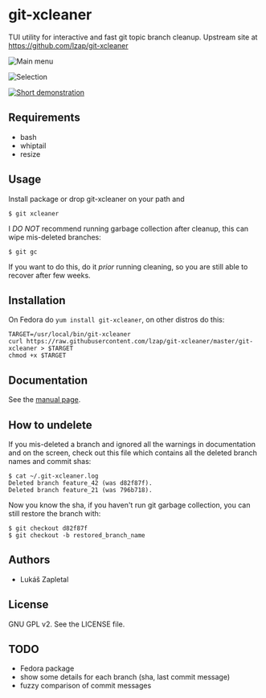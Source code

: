 git-xcleaner
============

TUI utility for interactive and fast git topic branch cleanup. Upstream site
at https://github.com/lzap/git-xcleaner

![Main menu](https://raw.githubusercontent.com/lzap/git-xcleaner/master/screenshots/01_main_menu.png)

![Selection](https://raw.githubusercontent.com/lzap/git-xcleaner/master/screenshots/02_select.png)

[![Short demonstration](http://img.youtube.com/vi/nKIRFqD02nQ/0.jpg)](https://www.youtube.com/watch?v=nKIRFqD02nQ)

Requirements
------------

* bash
* whiptail
* resize

Usage
-----

Install package or drop git-xcleaner on your path and

    $ git xcleaner

I *DO NOT* recommend running garbage collection after cleanup, this can wipe
mis-deleted branches:

    $ git gc

If you want to do this, do it *prior* running cleaning, so you are still able
to recover after few weeks.

Installation
------------

On Fedora do `yum install git-xcleaner`, on other distros do this:

    TARGET=/usr/local/bin/git-xcleaner
    curl https://raw.githubusercontent.com/lzap/git-xcleaner/master/git-xcleaner > $TARGET
    chmod +x $TARGET

Documentation
-------------

See the [manual page](man/git-xcleaner.md).

How to undelete
---------------

If you mis-deleted a branch and ignored all the warnings in documentation and
on the screen, check out this file which contains all the deleted branch names
and commit shas:

    $ cat ~/.git-xcleaner.log
    Deleted branch feature_42 (was d82f87f).
    Deleted branch feature_21 (was 796b718).

Now you know the sha, if you haven't run git garbage collection, you can still
restore the branch with:

    $ git checkout d82f87f
    $ git checkout -b restored_branch_name

Authors
-------

* Lukáš Zapletal

License
-------

GNU GPL v2. See the LICENSE file.

TODO
----

* Fedora package
* show some details for each branch (sha, last commit message)
* fuzzy comparison of commit messages

